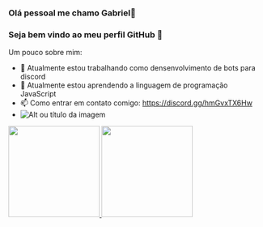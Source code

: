 ### Olá pessoal me chamo Gabriel👋
### Seja bem vindo ao meu perfil GitHub 👋

Um pouco sobre mim:

- 🔭 Atualmente estou trabalhando como densenvolvimento de bots para discord
- 🌱 Atualmente estou aprendendo a linguagem de programação JavaScript
- 📫 Como entrar em contato comigo: <https://discord.gg/hmGvxTX6Hw>
- ![Alt ou título da imagem](https://c.tenor.com/S5gJsF7DFdIAAAAd/bem-vindo.gif)

<div>
<a href="https://github.com/ytbielbr01">
<img height="180em" src="https://github-readme-stats.vercel.app/api/top-langs/?ytbielbr01&layout=compact&langs_count=7&theme=dracula"/>
<img height="180em" src="https://github-readme-stats.vercel.app/api?ytbielbr01-aqui&show_icons=true&theme=dracula&include_all_commits=true&count_private=true"/>
</div>
